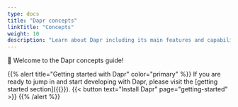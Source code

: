 ```yaml
---
type: docs
title: "Dapr concepts"
linkTitle: "Concepts"
weight: 10
description: "Learn about Dapr including its main features and capabilities"
---
```


👋 Welcome to the Dapr concepts guide!


{{% alert title="Getting started with Dapr" color="primary" %}}
If you are ready to jump in and start developing with Dapr, please
visit the [getting started section]({{<ref getting-started>}}).
{{< button text="Install Dapr" page="getting-started" >}}
{{% /alert %}}